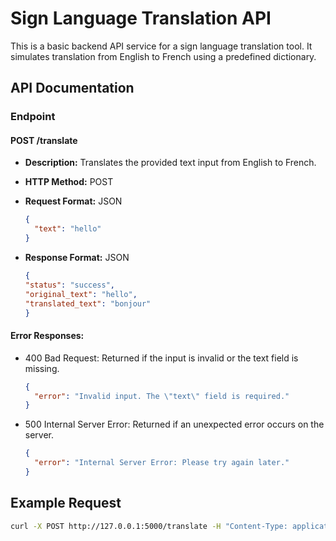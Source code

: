 # Sign Language Translation API

This is a basic backend API service for a sign language translation tool. It simulates translation from English to French using a predefined dictionary.

## API Documentation

### Endpoint

#### POST /translate

- **Description:** Translates the provided text input from English to French.
- **HTTP Method:** POST
- **Request Format:** JSON

  ```json
  {
    "text": "hello"
  }
- **Response Format:** JSON

  ```json
  {
  "status": "success",
  "original_text": "hello",
  "translated_text": "bonjour"
  }

#### Error Responses:

- 400 Bad Request: Returned if the input is invalid or the text field is missing.

  ```json
  {
    "error": "Invalid input. The \"text\" field is required."
  }

- 500 Internal Server Error: Returned if an unexpected error occurs on the server.

  ```json
  {
    "error": "Internal Server Error: Please try again later."
  }


## Example Request

  ```bash
  curl -X POST http://127.0.0.1:5000/translate -H "Content-Type: application/json" -d '{"text": "Hello"}'

